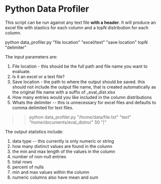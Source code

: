 # Python Data Profiler

This script can be run against any text file **with a header**. It will produce an excel file with stastics for each column and a topN distribution for each column.


python data_profiler.py "file location" "excel/text" "save location" topN "delimiter"

The input parameters are: 
1. File location - this should be the full path and file name you want to evaluate.
2. Is it an excel or a text file?
3. Save location - the path to where the output should be saved. this should not include the output file name, that is created automatically as the original file name with a suffix of _eval_dist.xlsx
4. How many entries would you like included in the column distributions
5. Whats the delimiter -- this is unnecessary for excel files and defaults to comma delimited for text files. 

 >> python data_profiler.py "/home/data/file.txt" "text" "home/documents/eval_distro/" 50 "|"

The output statistics include:
1. data type -- this currently is only numeric or string
2. how many distinct values are found in the column
3. the min and max length of the values in the column
4. number of non-null entries
5. total rows
6. percent of nulls
7. min and max values within the column
8. numeric columns also have mean and sum
